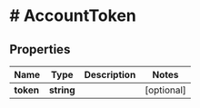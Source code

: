 # # AccountToken

## Properties

Name | Type | Description | Notes
------------ | ------------- | ------------- | -------------
**token** | **string** |  | [optional]

